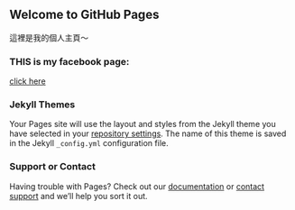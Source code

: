 ## Welcome to GitHub Pages

這裡是我的個人主頁～


### THIS is my facebook page:

[click here](https://www.facebook.com/profile.php?id=100048845887459)

### Jekyll Themes

Your Pages site will use the layout and styles from the Jekyll theme you have selected in your [repository settings](https://github.com/xingyi1019/xingyi1019.github.io/settings/pages). The name of this theme is saved in the Jekyll `_config.yml` configuration file.

### Support or Contact

Having trouble with Pages? Check out our [documentation](https://docs.github.com/categories/github-pages-basics/) or [contact support](https://support.github.com/contact) and we’ll help you sort it out.

